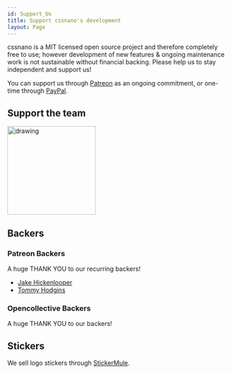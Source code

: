 ```yaml
---
id: Support_Us
title: Support cssnano's development
layout: Page
---
```


cssnano is a MIT licensed open source project and therefore completely free
to use; however development of new features & ongoing maintenance work is not
sustainable without financial backing. Please help us to stay independent and
support us!

You can support us through [Patreon](https://www.patreon.com/beneb) as an
ongoing commitment, or one-time through [PayPal](https://www.paypal.me/benebinfo).

## Support the team

<a href="https://opencollective.com/cssnano">
<img src="https://opencollective.com/cssnano/donate/button@2x.png?color=blue" alt="drawing" width="200"/>
</a>

## Backers

### Patreon Backers

A huge THANK YOU to our recurring backers!

- [Jake Hickenlooper](https://twitter.com/jkenlooper)
- [Tommy Hodgins](https://twitter.com/innovati)

### Opencollective Backers

A huge THANK YOU to our backers!

<object type="image/svg+xml" data="https://opencollective.com/cssnano/backers.svg?avatarHeight=36&width=600"></object>

## Stickers

We sell logo stickers through [StickerMule](https://www.stickermule.com/uk/marketplace/11086-cssnano).
